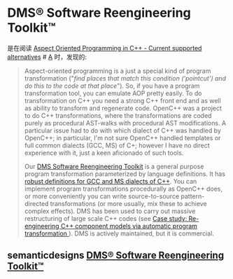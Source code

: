 # DMS® Software Reengineering Toolkit™

是在阅读 [Aspect Oriented Programming in C++ - Current supported alternatives](https://stackoverflow.com/questions/4200183/aspect-oriented-programming-in-c-current-supported-alternatives) # [A](https://stackoverflow.com/a/4331966) 时，发现的:

> Aspect-oriented programming is a just a special kind of program transformation ("*find places that match this condition ('pointcut') and do this to the code at that place*"). So, if you have a program transformation tool, you can emulate AOP pretty easily. To do transformation on C++ you need a strong C++ front end and as well as ability to transform and regenerate code. OpenC++ was a project to do C++ transformations, where the transformations are coded purely as procedural AST-walks with procedural AST modifications. A particular issue had to do with which dialect of C++ was handled by OpenC++; in particular, I'm not sure OpenC++ handled templates or full common dialects (GCC, MS) of C+; however I have no direct experience with it, just a keen aficionado of such tools.
>
> Our [DMS Software Reengineering Toolkit](http://www.semanticdesigns.com/Products/DMS/DMSToolkit.html) is a general purpose program transformation parameterized by language definitions. It has [robust definitions for GCC and MS dialects of C++](http://www.semanticdesigns.com/Products/FrontEnds/CppFrontEnd.html). You can implement program transformations procedurally as OpenC++ does, or more conveniently you can write source-to-source pattern-directed transformations (or more usually, mix these to achieve complex effects). DMS has been used to carry out massive restructuring of large scale C++ codes (see [Case study: Re-engineering C++ component models via automatic program transformation ](http://www.sciencedirect.com/science?_ob=ArticleURL&_udi=B6V0B-4MJS01P-1&_user=10&_coverDate=03%2F31%2F2007&_rdoc=1&_fmt=high&_orig=search&_origin=search&_sort=d&_docanchor=&view=c&_searchStrId=1565023185&_rerunOrigin=google&_acct=C000050221&_version=1&_urlVersion=0&_userid=10&md5=0c068720962ea8f513f8e69c6b41ae42&searchtype=a)). DMS is actively maintained, but it is commercial.



## semanticdesigns [DMS® Software Reengineering Toolkit™](http://www.semanticdesigns.com/Products/DMS/DMSToolkit.html)